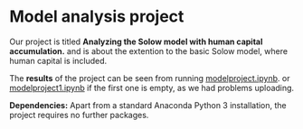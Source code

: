 # Model analysis project

Our project is titled **Analyzing the Solow model with human capital accumulation.** and is about the extention to the basic Solow model, where human capital is included.

The **results** of the project can be seen from running [modelproject.ipynb](modelproject.ipynb). or  [modelproject1.ipynb](modelproject1.ipynb) if the first one is empty, as we had problems uploading.

**Dependencies:** Apart from a standard Anaconda Python 3 installation, the project requires no further packages.
